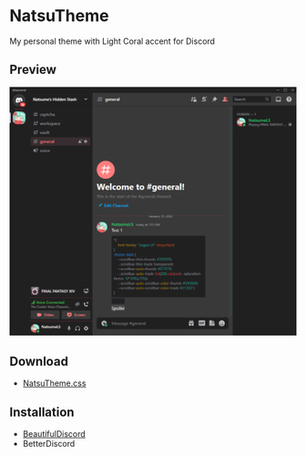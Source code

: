 # NatsuTheme
My personal theme with Light Coral accent for Discord

## Preview

![Skin Image](Preview.png)

## Download
* [NatsuTheme.css](https://raw.githubusercontent.com/NatsumeLS/NatsuTheme-Discord/main/NatsuTheme.css)

## Installation
* [BeautifulDiscord](https://github.com/leovoel/BeautifulDiscord)
* BetterDiscord
